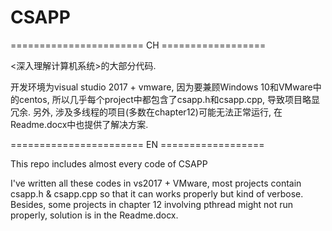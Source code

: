 # CSAPP
======================= CH ==================

<深入理解计算机系统>的大部分代码.

开发环境为visual studio 2017 + vmware, 因为要兼顾Windows 10和VMware中的centos, 所以几乎每个project中都包含了csapp.h和csapp.cpp, 导致项目略显冗余.
另外, 涉及多线程的项目(多数在chapter12)可能无法正常运行, 在Readme.docx中也提供了解决方案.




======================= EN ==================

This repo includes almost every code of CSAPP

I've written all these codes in vs2017 + VMware, most projects contain csapp.h & csapp.cpp so that it can works properly but kind of verbose.
Besides, some projects in chapter 12 involving pthread might not run properly, solution is in the Readme.docx.
